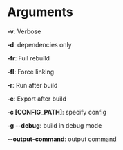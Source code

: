 # Arguments
<b>-v</b>: Verbose

<b>-d</b>: dependencies only

<b>-fr</b>: Full rebuild

<b>-fl</b>: Force linking

<b>-r</b>: Run after build

<b>-e</b>: Export after build

<b>-c [CONFIG_PATH]</b>: specify config

<b>-g --debug</b>: build in debug mode

<b>--output-command</b>: output command